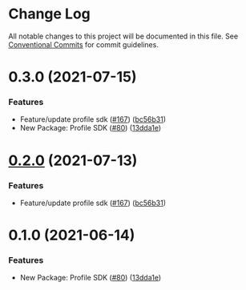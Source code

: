 # Change Log

All notable changes to this project will be documented in this file.
See [Conventional Commits](https://conventionalcommits.org) for commit guidelines.

# 0.3.0 (2021-07-15)


### Features

* Feature/update profile sdk ([#167](https://github.com/polypredict/pancake-toolkit/tree/master/packages/pancake-profile-sdk/issues/167)) ([bc56b31](https://github.com/polypredict/pancake-toolkit/tree/master/packages/pancake-profile-sdk/commit/bc56b31f5dcf4ce63eec15cc0b275cf41539ebb4))
* New Package: Profile SDK ([#80](https://github.com/polypredict/pancake-toolkit/tree/master/packages/pancake-profile-sdk/issues/80)) ([13dda1e](https://github.com/polypredict/pancake-toolkit/tree/master/packages/pancake-profile-sdk/commit/13dda1e43c6528dd7a1812c8a860f6f242148062))





# [0.2.0](https://github.com/pancakeswap/pancake-toolkit/tree/master/packages/pancake-profile-sdk/compare/@pancakeswap/profile-sdk@0.1.0...@pancakeswap/profile-sdk@0.2.0) (2021-07-13)


### Features

* Feature/update profile sdk ([#167](https://github.com/pancakeswap/pancake-toolkit/tree/master/packages/pancake-profile-sdk/issues/167)) ([bc56b31](https://github.com/pancakeswap/pancake-toolkit/tree/master/packages/pancake-profile-sdk/commit/bc56b31f5dcf4ce63eec15cc0b275cf41539ebb4))





# 0.1.0 (2021-06-14)


### Features

* New Package: Profile SDK ([#80](https://github.com/pancakeswap/pancake-toolkit/tree/master/packages/pancake-profile-sdk/issues/80)) ([13dda1e](https://github.com/pancakeswap/pancake-toolkit/tree/master/packages/pancake-profile-sdk/commit/13dda1e43c6528dd7a1812c8a860f6f242148062))
